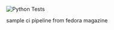 ![Python Tests](https://github.com/dreamer-design/ciwithfedora/actions/workflows/workflow.yml/badge.svg?branch=main)

sample ci pipeline from fedora magazine
